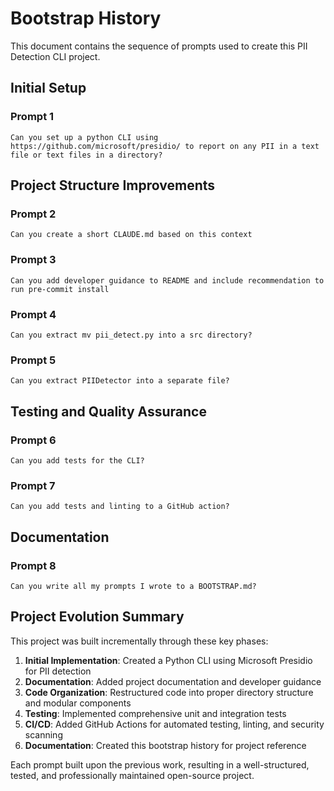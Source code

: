# Bootstrap History

This document contains the sequence of prompts used to create this PII Detection CLI project.

## Initial Setup

### Prompt 1

```
Can you set up a python CLI using https://github.com/microsoft/presidio/ to report on any PII in a text file or text files in a directory?
```

## Project Structure Improvements

### Prompt 2

```
Can you create a short CLAUDE.md based on this context
```

### Prompt 3

```
Can you add developer guidance to README and include recommendation to run pre-commit install
```

### Prompt 4

```
Can you extract mv pii_detect.py into a src directory?
```

### Prompt 5

```
Can you extract PIIDetector into a separate file?
```

## Testing and Quality Assurance

### Prompt 6

```
Can you add tests for the CLI?
```

### Prompt 7

```
Can you add tests and linting to a GitHub action?
```

## Documentation

### Prompt 8

```
Can you write all my prompts I wrote to a BOOTSTRAP.md?
```

## Project Evolution Summary

This project was built incrementally through these key phases:

1. **Initial Implementation**: Created a Python CLI using Microsoft Presidio for PII detection
2. **Documentation**: Added project documentation and developer guidance
3. **Code Organization**: Restructured code into proper directory structure and modular components
4. **Testing**: Implemented comprehensive unit and integration tests
5. **CI/CD**: Added GitHub Actions for automated testing, linting, and security scanning
6. **Documentation**: Created this bootstrap history for project reference

Each prompt built upon the previous work, resulting in a well-structured, tested, and professionally maintained open-source project.
